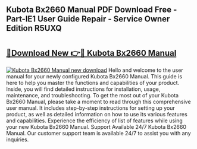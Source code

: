 ## Kubota Bx2660 Manual PDF Download Free - Part-lE1 User Guide Repair - Service Owner Edition R5UXQ

# <h2><a href="http://bc95932.oget.top/?id=Kubota+Bx2660+Manual">🔗Download New 👉🔴 Kubota Bx2660 Manual</a></h2>

[![Kubota Bx2660 Manual new download](https://i.imgur.com/5g1atiW.png)](http://bc95932.oget.top/?id=Kubota+Bx2660+Manual)
Hello and welcome to the user manual for your newly configured Kubota Bx2660 Manual. This guide is here to help you master the functions and capabilities of your product. Inside, you will find detailed instructions for installation, usage, maintenance, and troubleshooting. To get the most out of your Kubota Bx2660 Manual, please take a moment to read through this comprehensive user manual. It includes step-by-step instructions for setting up your product, as well as detailed information on how to use its various features and capabilities. Experience the efficiency of list of features while using your new Kubota Bx2660 Manual. Support Available 24/7 Kubota Bx2660 Manual. Our customer support team is available 24/7 to assist you with any inquiries.
